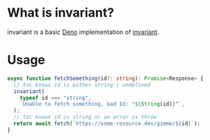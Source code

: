 # What is invariant?

invariant is a basic [Deno](https://deno.land/x/invariant) implementation of
[invariant](https://github.com/zertosh/invariant).

# Usage

```ts
async function fetchSomething(id?: string): Promise<Response> {
  // tsc knows id is either string | undefined
  invariant(
    typeof id === "string",
    `Unable to fetch something, bad Id: "${String(id)}"`,
  );
  // tsc knows id is string or an error is throw
  return await fetch(`https://some-resource.dev/gimme/${id}`);
}
```
